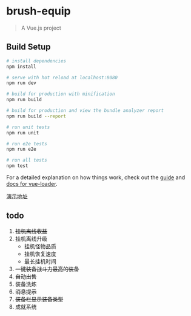 # brush-equip

> A Vue.js project

## Build Setup

``` bash
# install dependencies
npm install

# serve with hot reload at localhost:8080
npm run dev

# build for production with minification
npm run build

# build for production and view the bundle analyzer report
npm run build --report

# run unit tests
npm run unit

# run e2e tests
npm run e2e

# run all tests
npm test
```

For a detailed explanation on how things work, check out the [guide](http://vuejs-templates.github.io/webpack/) and [docs for vue-loader](http://vuejs.github.io/vue-loader).

[演示地址](https://mj921.github.io/brush-equip/dist/index.html)

## todo

1. ~~挂机离线收益~~
2. 挂机离线升级
    * 挂机怪物品质
    * 挂机恢复速度
    * 最长挂机时间
3. ~~一键装备战斗力最高的装备~~
4. ~~自动出售~~
5. 装备洗炼
6. ~~消息提示~~
7. ~~装备栏显示装备类型~~
8. 成就系统